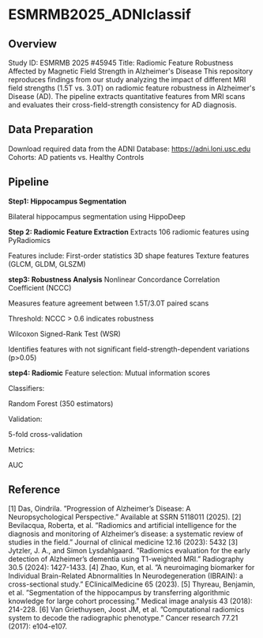# ESMRMB2025_ADNIclassif



## Overview
Study ID: ESMRMB 2025 #45945
Title: Radiomic Feature Robustness Affected by Magnetic Field Strength in Alzheimer's Disease
This repository reproduces findings from our study analyzing the impact of different MRI field strengths (1.5T vs. 3.0T) on radiomic feature robustness in Alzheimer's Disease (AD). The pipeline extracts quantitative features from MRI scans and evaluates their cross-field-strength consistency for AD diagnosis.

## Data Preparation
Download required data from the ADNI Database:
https://adni.loni.usc.edu
Cohorts: AD patients vs. Healthy Controls

## Pipeline
**Step1: Hippocampus Segmentation**

Bilateral hippocampus segmentation using HippoDeep

**Step 2: Radiomic Feature Extraction**
Extracts 106 radiomic features using PyRadiomics

Features include:
First-order statistics
3D shape features
Texture features (GLCM, GLDM, GLSZM)

**step3: Robustness Analysis**
Nonlinear Concordance Correlation Coefficient (NCCC)

Measures feature agreement between 1.5T/3.0T paired scans

Threshold: NCCC > 0.6 indicates robustness

Wilcoxon Signed-Rank Test (WSR)

Identifies features with not significant field-strength-dependent variations (p>0.05)

**step4: Radiomic**
Feature selection:
Mutual information scores


Classifiers:

Random Forest (350 estimators)


Validation:

5-fold cross-validation


Metrics:

AUC

## Reference
[1] Das, Oindrila. ”Progression of Alzheimer’s Disease: A Neuropsychological Perspective.” Available at SSRN 5118011 (2025). 
[2] Bevilacqua, Roberta, et al. ”Radiomics and artificial intelligence for the diagnosis and monitoring of Alzheimer’s disease: a systematic review of studies in the field.” Journal of clinical medicine 12.16 (2023): 5432 
[3] Jytzler, J. A., and Simon Lysdahlgaard. ”Radiomics evaluation for the early detection of Alzheimer’s dementia using T1-weighted MRI.” Radiography 30.5 (2024): 1427-1433. 
[4] Zhao, Kun, et al. ”A neuroimaging biomarker for Individual Brain-Related Abnormalities In Neurodegeneration (IBRAIN): a cross-sectional study.” EClinicalMedicine 65 (2023). 
[5] Thyreau, Benjamin, et al. ”Segmentation of the hippocampus by transferring algorithmic knowledge for large cohort processing.” Medical image analysis 43 (2018): 214-228. 
[6] Van Griethuysen, Joost JM, et al. ”Computational radiomics system to decode the radiographic phenotype.” Cancer research 77.21 (2017): e104-e107.
